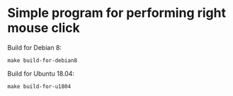 # Simple program for performing right mouse click

Build for Debian 8:

```
make build-for-debian8
```

Build for Ubuntu 18.04:

```
make build-for-u1804
```
